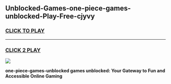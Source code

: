 
## Unblocked-Games-one-piece-games-unblocked-Play-Free-cjyvy
<h3>
<a href="https://premium76.site?title=one-piece-games-unblocked&ref=18A">CLICK TO PLAY</a></h3>
<hr>

<h3>
<a href="https://premium76.site?title=one-piece-games-unblocked&ref=18A">CLICK 2 PLAY</a>
  
</h3>

<a href="https://premium76.site?title=one-piece-games-unblocked&ref=18A"><img src="https://clearcache.store/games.png"></a>


**one-piece-games-unblocked games unblocked: Your Gateway to Fun and Accessible Online Gaming**
